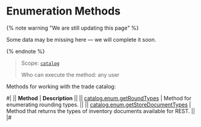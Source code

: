 # Enumeration Methods

{% note warning "We are still updating this page" %}

Some data may be missing here — we will complete it soon.

{% endnote %}

> Scope: [`catalog`](../../scopes/permissions.md)
>
> Who can execute the method: any user

Methods for working with the trade catalog:

#|
|| **Method** | **Description** ||
|| [catalog.enum.getRoundTypes](catalog-enum-get-round-types.md) | Method for enumerating rounding types. ||
|| [catalog.enum.getStoreDocumentTypes](catalog-enum-get-store-document-types.md) | Method that returns the types of inventory documents available for REST. ||
|#